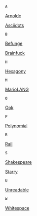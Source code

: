     A

[Arnoldc](https://zhuanlan.zhihu.com/p/44095546)

[Asciidots](https://zhuanlan.zhihu.com/p/44094259)

    B

[Befunge](https://zhuanlan.zhihu.com/p/44093884)

[Brainfuck](https://zhuanlan.zhihu.com/p/44091850)

    H

[Hexagony](https://zhuanlan.zhihu.com/p/44393603)

    M

[MarioLANG](https://zhuanlan.zhihu.com/p/44099289)

    O

[Ook](https://zhuanlan.zhihu.com/p/44097403)

    P

[Polynomial](https://zhuanlan.zhihu.com/p/44483065)

    R

[Rail](https://zhuanlan.zhihu.com/p/44124138)

    S

[Shakespeare](https://zhuanlan.zhihu.com/p/44096770)

[Starry](https://zhuanlan.zhihu.com/p/44102500)

    U

[Unreadable](https://zhuanlan.zhihu.com/p/44103879)

    W

[Whitespace](https://zhuanlan.zhihu.com/p/44093635)
